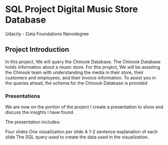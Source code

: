 # SQL Project Digital Music Store Database
Udacity - Data Foundations Nanodegree
## Project Introduction
In this project, We will query the Chinook Database. The Chinook Database holds information about a music store. For this project, We will be assisting the Chinook team with understanding the media in their store, their customers and employees, and their invoice information. To assist you in the queries ahead, the schema for the Chinook Database is provided

### Presentations
We are now on the portion of the project I create a presentation to show and discuss the insights I have found.

The presentation includes:

Four slides
One visualization per slide
A 1-2 sentence explanation of each slide
The SQL query used to create the data used in the visualization.
